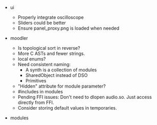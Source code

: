 * ui
    * Properly integrate oscilloscope
    * Sliders could be better
    * Ensure panel_proxy.png is loaded when needed
* moodler
    * Is topological sort in reverse?
    * More C ASTs and fewer strings.
    * local enums?
    * Need consistent naming:
        + A synth is a collection of modules
        + SharedObject instead of DSO
        + Primitives
    * "Hidden" attribute for module parameter?
    * #includes in modules
    * Pending FFI issues: Don't need to dlopen audio.so. Just access directly from FFI.
    * Consider storing default values in temporaries.

* modules
